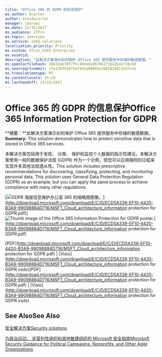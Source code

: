 ```yaml
---
title: "Office 365 的 GDPR 的信息保护"
ms.author: bcarter
author: brendacarter
manager: laurawi
ms.date: 12/15/2017
ms.audience: ITPro
ms.topic: overview
ms.service: o365-solutions
localization_priority: Priority
ms.custom: Strat_O365_Enterprise
ms.assetid: 
description: "此解决方案演示如何保护 Office 365 提供服务中存储的敏感数据。"
ms.openlocfilehash: 208134e78f7f5c40ee61d678b2f1b42bde738c68
ms.sourcegitcommit: c5a12b35a475ef4a5a80085e1bb2829d115d7c4a
ms.translationtype: MT
ms.contentlocale: zh-CN
ms.lasthandoff: 12/15/2017
---
```

# <a name="office-365-information-protection-for-gdpr"></a><span data-ttu-id="fe89f-103">Office 365 的 GDPR 的信息保护</span><span class="sxs-lookup"><span data-stu-id="fe89f-103">Office 365 Information Protection for GDPR</span></span>

 <span data-ttu-id="fe89f-104">**摘要：**此解决方案演示如何保护 Office 365 提供服务中存储的敏感数据。</span><span class="sxs-lookup"><span data-stu-id="fe89f-104">**Summary:** This solution demonstrates how to protect sensitive data that is stored in Office 365 services.</span></span>
  
<span data-ttu-id="fe89f-p101">本解决方案包括用于发现、 分类、 保护和监视个人数据的指示性建议。本解决方案使用一般的数据保护法规 (GDPR) 作为一个示例，但您可以应用相同的过程来实现许多其他法规遵从性。</span><span class="sxs-lookup"><span data-stu-id="fe89f-p101">This solution includes prescriptive recommendations for discovering, classifying, protecting, and monitoring personal data. This solution uses General Data Protection Regulation (GDPR) as an example, but you can apply the same process to achieve compliance with many other regulations.</span></span>

<span data-ttu-id="fe89f-107">[![GDPR 海报信息保护办公室 365 的缩略图图像。](images/InfoProtectGDPR_Poster/o365infoprotectforgdpr_thumb.png)](http://download.microsoft.com/download/E/C/D/ECD5A339-EF10-4420-B3A9-99098884D716/MSFT_Cloud_architecture_information protection for GDPR.pdf)</span><span class="sxs-lookup"><span data-stu-id="fe89f-107">[![Thumb image of the Office 365 Information Protection for GDPR poster.](images/InfoProtectGDPR_Poster/o365infoprotectforgdpr_thumb.png)](http://download.microsoft.com/download/E/C/D/ECD5A339-EF10-4420-B3A9-99098884D716/MSFT_Cloud_architecture_information protection for GDPR.pdf)</span></span>
  
<span data-ttu-id="fe89f-108">[PDF](http://download.microsoft.com/download/E/C/D/ECD5A339-EF10-4420-B3A9-99098884D716/MSFT_Cloud_architecture_information protection for GDPR.pdf)  | [Visio](http://download.microsoft.com/download/E/C/D/ECD5A339-EF10-4420-B3A9-99098884D716/MSFT_Cloud_architecture_information protection for GDPR.vsdx)</span><span class="sxs-lookup"><span data-stu-id="fe89f-108">[PDF](http://download.microsoft.com/download/E/C/D/ECD5A339-EF10-4420-B3A9-99098884D716/MSFT_Cloud_architecture_information protection for GDPR.pdf)  | [Visio](http://download.microsoft.com/download/E/C/D/ECD5A339-EF10-4420-B3A9-99098884D716/MSFT_Cloud_architecture_information protection for GDPR.vsdx)</span></span>
  

## <a name="see-also"></a><span data-ttu-id="fe89f-109">See Also</span><span class="sxs-lookup"><span data-stu-id="fe89f-109">See Also</span></span>

[<span data-ttu-id="fe89f-110">安全解决方案</span><span class="sxs-lookup"><span data-stu-id="fe89f-110">Security solutions</span></span>](security-solutions.md)
  
[<span data-ttu-id="fe89f-111">为政治运动、 非营利性组织和其他敏捷组织的 Microsoft 安全指南</span><span class="sxs-lookup"><span data-stu-id="fe89f-111">Microsoft Security Guidance for Political Campaigns, Nonprofits, and Other Agile Organizations</span></span>](microsoft-security-guidance-for-political-campaigns-nonprofits-and-other-agile-o.md)





